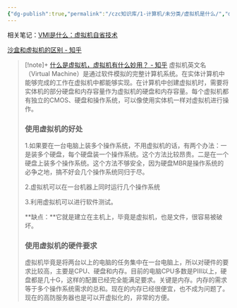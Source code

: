 ```yaml
---
{"dg-publish":true,"permalink":"/czc知识库/1-计算机/未分类/虚拟机是什么/","dgPassFrontmatter":true,"created":"2024-06-18T17:45:20.794+08:00","updated":"2024-12-08T12:26:42.581+08:00"}
---
```



相关笔记：[VMI是什么：虚拟机自省技术](VMI是什么：虚拟机自省技术.md)

[沙盒和虚拟机的区别 - 知乎](https://zhuanlan.zhihu.com/p/579901101)

>[!note]+ [什么是虚拟机，虚拟机有什么妙用？ - 知乎](https://zhuanlan.zhihu.com/p/474174254)
> 虚拟机英文名（Virtual Machine）是通过软件模拟的完整计算机系统。在实体计算机中能够完成的工作在虚拟机中都能够实现。在计算机中创建虚拟机时，需要将实体机的部分硬盘和内存容量作为虚拟机的硬盘和内存容量。每个虚拟机都有独立的CMOS、硬盘和操作系统，可以像使用实体机一样对虚拟机进行操作。
> ### 使用虚拟机的好处
> 1.如果要在一台电脑上装多个操作系统，不用虚拟机的话，有两个办法：一是装多个硬盘，每个硬盘装一个操作系统。这个方法比较昂贵。二是在一个硬盘上装多个操作系统。这个方法不够安全，因为硬盘MBR是操作系统的必争之地，搞不好会几个操作系统同归于尽。
> 
> 2.虚拟机可以在一台机器上同时运行几个操作系统
> 
> 3.利用虚拟机可以进行软件测试。
> 
> **缺点：**它就是建立在主机上，毕竟是虚拟机，也是文件，很容易被破坏。
> 
> ### 使用虚拟机的硬件要求
> 
> 虚拟机毕竟是将两台以上的电脑的任务集中在一台电脑上，所以对硬件的要求比较高，主要是CPU、硬盘和内存。目前的电脑CPU多数是PIII以上，硬盘都是几十G，这样的配置已经完全能满足要求。关键是内存。内存的需求等于多个操作系统需求的总和。现在的内存已经很便宜，也不成为问题了。现在的高防服务器也是可以开虚拟化的，非常的方便。

